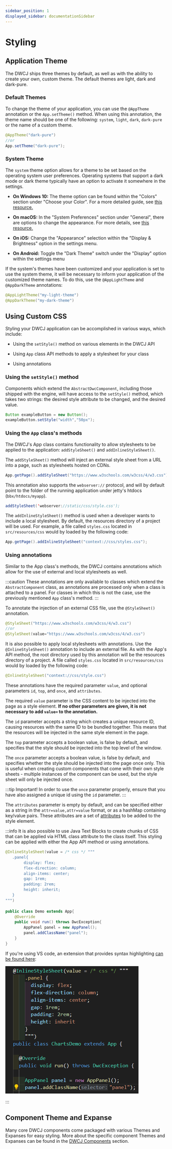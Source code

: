```yaml
---
sidebar_position: 1
displayed_sidebar: documentationSidebar
---
```


# Styling

## Application Theme

The DWCJ ships three themes by default, as well as with the ability to create your own, custom theme. The default themes are light, dark and dark-pure. 

### Default Themes

To change the theme of your application, you can use the `@AppTheme` annotation or the `App.setTheme()` method. When using this annotation, the theme name should be one of the following: `system`, `light`, `dark`, `dark-pure` or the name of a custom theme.

```java
@AppTheme("dark-pure")
//or
App.setTheme("dark-pure");
```

### System Theme

The `system` theme option allows for a theme to be set based on the operating system user preferences. Operating systems that support a dark mode or dark theme typically have an option to activate it somewhere in the settings. 

- **On Windows 10:** The theme option can be found within the "Colors" section under "Choose your Color". For a more detailed guide, see [this resource.](https://blogs.windows.com/windowsexperience/2016/08/08/windows-10-tip-personalize-your-pc-by-enabling-the-dark-theme/)

- **On macOS:** In the "System Preferences" section under "General", there are options to change the appearance. For more details, see [this resource.](https://support.apple.com/en-us/HT208976)

- **On iOS:** Change the "Appearance" selection within the "Display & Brightness" option in the settings menu.

- **On Android:** Toggle the "Dark Theme" switch under the "Display" option within the settings menu

If the system's themes have been customized and your application is set to use the system theme, it will be necessary to inform your application of the customized theme names. To do this, use the `@AppLightTheme` and `@AppDarkTheme` annotations:

```java
@AppLightTheme("my-light-theme")
@AppDarkTheme("my-dark-theme")
```

## Using Custom CSS

Styling your DWCJ application can be accomplished in various ways, which include:

- Using the `setStyle()` method on various elements in the DWCJ API

- Using `App` class API methods to apply a stylesheet for your class

- Using annotations

### Using the `setStyle()` method

Components which extend the `AbstractDwcComponent`, including those shipped with the engine, will have access to the `setStyle()` method, which takes two strings: the desired style attribute to be changed, and the desired value. 

```java
Button exampleButton = new Button();
exampleButton.setStyle("width","50px");
```

### Using the `App` class's methods

The DWCJ's App class contains functionality to allow stylesheets to be applied to the application: `addStyleSheet()` and `addInlineStyleSheet()`.

The `addStyleSheet()` method will inject an external style sheet from a URL into a page, such as stylesheets hosted on CDNs. 

```java
App.getPage().addStyleSheet("https://www.w3schools.com/w3css/4/w3.css")
```

This annotation also supports the `webserver://` protocol, and will by default point to the folder of the running application under jetty's htdocs (`bbx/htdocs/myapp`).

```java
addStyleSheet('webserver://static/css/style.css');
```

The `addInlineStyleSheet()` method is used when a developer wants to include a local stylesheet. By default, the resources directory of a project will be used. For example, a file called `styles.css` located in `src/resources/css` would by loaded by the following code:

```java
App.getPage().addInlineStyleSheet("context://css/styles.css");
```

### Using annotations

Similar to the App class's methods, the DWCJ contains annotations which allow for the use of external and local stylesheets as well. 

:::caution
These annotations are only available to classes which extend the `AbstractComponent` class, as annotations are processed only when a class is attached to a panel. For classes in which this is not the case, use the previously mentioned `App` class's method.
:::

To annotate the injection of an external CSS file, use the `@StyleSheet()` annotation.

```java
@StyleSheet("https://www.w3schools.com/w3css/4/w3.css")
//or
@StyleSheet(value="https://www.w3schools.com/w3css/4/w3.css")

```

It is also possible to apply local stylesheets with annotations. Use the `@InlineStyleSheet()` annotation to include an external file. As with the App's API method, the root directory used by this annotation will be the resources directory of a project. A file called `styles.css` located in `src/resources/css` would by loaded by the following code:

```java
@InlineStyleSheet("context://css/style.css")
```

These annotations have the required parameter `value`, and optional parameters `id`, `top`, and `once`, and `attributes`.

The required `value` parameter is the CSS content to be injected into the page as a style element. **If no other parameters are given, it is not necessary to add **`value=`** to the annotation.**

The `id` parameter accepts a string which creates a unique resource ID, causing resources with the same ID to be bundled together. This means that the resources will be injected in the same style element in the page.

The `top` parameter accepts a boolean value, is false by default, and specifies that the style should be injected into the top level of the window.

The `once` parameter accepts a boolean value, is false by default, and specifies whether the style should be injected into the page once only. This is useful when creating custom components that come with their own style sheets - multiple instances of the component can be used, but the style sheet will only be injected once. 

:::tip Important!
In order to use the `once` parameter properly, ensure that you have also assigned a unique id using the `id` parameter.
:::

The `attributes` parameter is empty by default, and can be specified either as a string in the `attr=value,attr=value` format, or as a hashMap containing key/value pairs. These attributes are a set of [attributes](https://developer.mozilla.org/en-US/docs/Web/HTML/Element/style) to be added to the style element.

:::info
It is also possible to use Java Text Blocks to create chunks of CSS that can be applied via HTML class attribute to the class itself. This styling can be applied with either the App API method or using annotations. 

```java showLineNumbers
@InlineStyleSheet(value = /* css */ """
   .panel{
        display: flex;
        flex-direction: column;
        align-items: center;
        gap: 1rem;
        padding: 2rem;
        height: inherit;
   } 
""")

public class Demo extends App{
    @Override
    public void run() throws DwcException{
        AppPanel panel = new AppPanel();
        panel.addClassName("panel");
    }
}
```


If you're using VS code, an extension that provides syntax highlighting [can be found here](https://marketplace.visualstudio.com/items?itemName=BEU.vscode-java-html):

<img src='https://github.com/DwcJava/vscode-java-html/raw/HEAD/docs/demo.png'/>

:::


## Component Theme and Expanse

Many core DWCJ components come packaged with various Themes and Expanses for easy styling. More about the specific component Themes and Expanses can be found in the [DWCJ Components](/docs/components/home) section.
